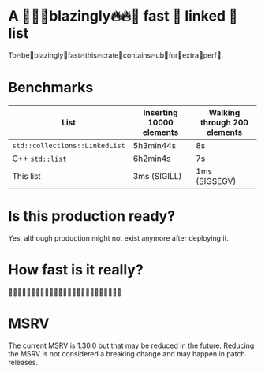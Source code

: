 # A 🚀🔥🔥**blazingly**🔥🔥🚀 fast 🚀 linked 🚀 list

To🔥be🚀blazingly🚀fast🔥this🔥crate🚀contains🔥ub🚀for🚀extra🚀perf🚀.

# Benchmarks

| List                           | Inserting 10000 elements | Walking through 200 elements
|--------------------------------|--------------------------|-----------------------------
| `std::collections::LinkedList` | 5h3min44s                | 8s
| C++ `std::list`                | 6h2min4s                 | 7s
| This list                      | 3ms (SIGILL)             | 1ms (SIGSEGV)


# Is this production ready?
Yes, although production might not exist anymore after deploying it.

# How fast is it really?
🚀🚀🚀🚀🚀🚀🚀🚀🚀🚀🚀🚀🚀🚀🚀🚀🚀🚀🚀🚀🚀🚀🚀🚀🚀

# MSRV

The current MSRV is 1.30.0 but that may be reduced in the future. Reducing the MSRV is not considered a breaking change and may happen in patch releases.
